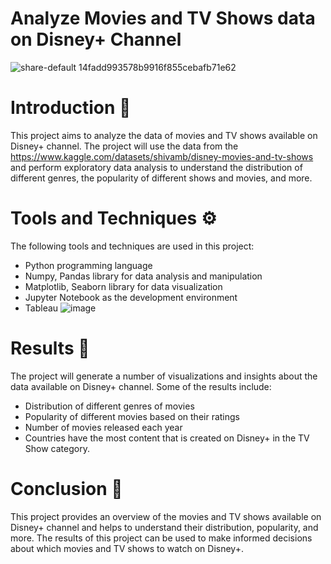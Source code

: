 # Analyze Movies and TV Shows data on Disney+ Channel
![share-default 14fadd993578b9916f855cebafb71e62](https://user-images.githubusercontent.com/124249298/217265298-c416a6b4-028a-489f-b2f4-40639dcdbd6f.png)
# Introduction 🎇
This project aims to analyze the data of movies and TV shows available on Disney+ channel. The project will use the data from the https://www.kaggle.com/datasets/shivamb/disney-movies-and-tv-shows and perform exploratory data analysis to understand the distribution of different genres, the popularity of different shows and movies, and more.
# Tools and Techniques ⚙
The following tools and techniques are used in this project:
- Python programming language
- Numpy, Pandas library for data analysis and manipulation
- Matplotlib, Seaborn library for data visualization
- Jupyter Notebook as the development environment
- Tableau
![image](https://user-images.githubusercontent.com/124249298/228793894-8c4f60ea-763e-4515-8366-82c744a36be7.png)

# Results ️🥇
The project will generate a number of visualizations and insights about the data available on Disney+ channel. Some of the results include:
- Distribution of different genres of movies
- Popularity of different movies based on their ratings
- Number of movies released each year
- Countries have the most content that is created on Disney+ in the TV Show category.
# Conclusion 📑
This project provides an overview of the movies and TV shows available on Disney+ channel and helps to understand their distribution, popularity, and more. The results of this project can be used to make informed decisions about which movies and TV shows to watch on Disney+.
